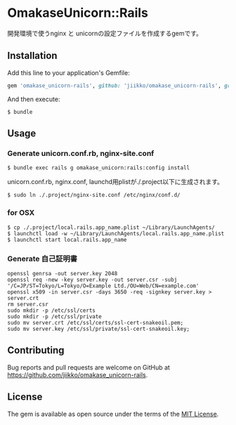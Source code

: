 # OmakaseUnicorn::Rails

開発環境で使うnginx と unicornの設定ファイルを作成するgemです。

## Installation

Add this line to your application's Gemfile:

```ruby
gem 'omakase_unicorn-rails', github: 'jiikko/omakase_unicorn-rails', group: :development
```

And then execute:

    $ bundle

## Usage

### Generate unicorn.conf.rb, nginx-site.conf
```shell
$ bundle exec rails g omakase_unicorn:rails:config install
```
unicorn.conf.rb, nginx.conf, launchd用plistが./.project以下に生成されます。
```shell
$ sudo ln ./.project/nginx-site.conf /etc/nginx/conf.d/
```

### for OSX
```
$ cp ./.project/local.rails.app_name.plist ~/Library/LaunchAgents/
$ launchctl load -w ~/Library/LaunchAgents/local.rails.app_name.plist
$ launchctl start local.rails.app_name
```

### Generate 自己証明書
```shell
openssl genrsa -out server.key 2048
openssl req -new -key server.key -out server.csr -subj '/C=JP/ST=Tokyo/L=Tokyo/O=Example Ltd./OU=Web/CN=example.com'
openssl x509 -in server.csr -days 3650 -req -signkey server.key > server.crt
rm server.csr
sudo mkdir -p /etc/ssl/certs
sudo mkdir -p /etc/ssl/private
sudo mv server.crt /etc/ssl/certs/ssl-cert-snakeoil.pem;
sudo mv server.key /etc/ssl/private/ssl-cert-snakeoil.key;
```

## Contributing

Bug reports and pull requests are welcome on GitHub at https://github.com/jiikko/omakase_unicorn-rails.


## License

The gem is available as open source under the terms of the [MIT License](http://opensource.org/licenses/MIT).
